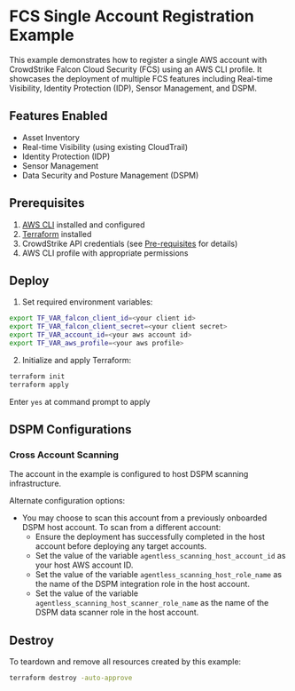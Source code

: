 # FCS Single Account Registration Example

This example demonstrates how to register a single AWS account with CrowdStrike Falcon Cloud Security (FCS) using an AWS CLI profile. It showcases the deployment of multiple FCS features including Real-time Visibility, Identity Protection (IDP), Sensor Management, and DSPM.

## Features Enabled

- Asset Inventory
- Real-time Visibility (using existing CloudTrail)
- Identity Protection (IDP)
- Sensor Management
- Data Security and Posture Management (DSPM)

## Prerequisites

1. [AWS CLI](https://docs.aws.amazon.com/cli/latest/userguide/install-cliv2.html) installed and configured
2. [Terraform](https://learn.hashicorp.com/tutorials/terraform/install-cli) installed
3. CrowdStrike API credentials (see [Pre-requisites](../../README.md#pre-requisites) for details)
4. AWS CLI profile with appropriate permissions

## Deploy

1. Set required environment variables:
```sh
export TF_VAR_falcon_client_id=<your client id>
export TF_VAR_falcon_client_secret=<your client secret>
export TF_VAR_account_id=<your aws account id>
export TF_VAR_aws_profile=<your aws profile>
```

2. Initialize and apply Terraform:
```sh
terraform init
terraform apply
```

Enter `yes` at command prompt to apply

## DSPM Configurations

### Cross Account Scanning

The account in the example is configured to host DSPM scanning infrastructure.

Alternate configuration options:
- You may choose to scan this account from a previously onboarded DSPM host account. To scan from a different account:
    * Ensure the deployment has successfully completed in the host account before deploying any target accounts.
    * Set the value of the variable `agentless_scanning_host_account_id` as your host AWS account ID.
    * Set the value of the variable `agentless_scanning_host_role_name` as the name of the DSPM integration role in the host account.
    * Set the value of the variable `agentless_scanning_host_scanner_role_name` as the name of the DSPM data scanner role in the host account.

## Destroy

To teardown and remove all resources created by this example:

```sh
terraform destroy -auto-approve
```
